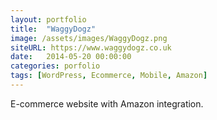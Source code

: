 ```yaml
---
layout: portfolio
title:  "WaggyDogz"
image: /assets/images/WaggyDogz.png
siteURL: https://www.waggydogz.co.uk
date:   2014-05-20 00:00:00
categories: porfolio
tags: [WordPress, Ecommerce, Mobile, Amazon]
---
```


E-commerce website with Amazon integration.